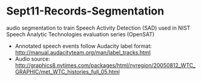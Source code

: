# Sept11-Records-Segmentation

audio segmentation to train Speech Activity Detection (SAD) used in NIST Speech Analytic Technologies evaluation series (OpenSAT)

- Annotated speech events follow Audacity label format: http://manual.audacityteam.org/man/label_tracks.html
- Audio source: http://graphics8.nytimes.com/packages/html/nyregion/20050812_WTC_GRAPHIC/met_WTC_histories_full_05.html

